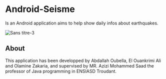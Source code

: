 # Android-Seisme
Is an Android application aims to help show daily infos about earthquakes.

![Sans titre-3](https://github.com/user-attachments/assets/817bd7f2-3942-4830-8068-4b6e9f60944a)

## About

This application has been developped by Abdallah Oubella, El Ouankrimi Ali and Olamine Zakaria, and supervised by MR. Azizi Mohammed Saad the professor of Java programming in ENSIASD Troudant. 

